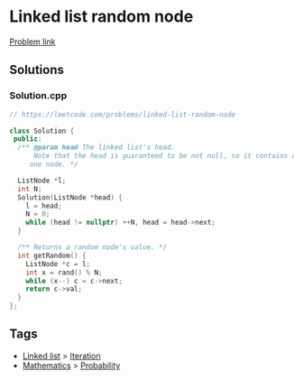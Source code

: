 # Linked list random node

[Problem link](https://leetcode.com/problems/linked-list-random-node)

## Solutions


### Solution.cpp
```cpp
// https://leetcode.com/problems/linked-list-random-node

class Solution {
 public:
  /** @param head The linked list's head.
      Note that the head is guaranteed to be not null, so it contains at least
     one node. */

  ListNode *l;
  int N;
  Solution(ListNode *head) {
    l = head;
    N = 0;
    while (head != nullptr) ++N, head = head->next;
  }

  /** Returns a random node's value. */
  int getRandom() {
    ListNode *c = l;
    int x = rand() % N;
    while (x--) c = c->next;
    return c->val;
  }
};

```
## Tags

* [Linked list](/Collections/linked-list.md#linked-list) > [Iteration](/Collections/linked-list.md#iteration)
* [Mathematics](/Collections/mathematics.md#mathematics) > [Probability](/Collections/mathematics.md#probability)
